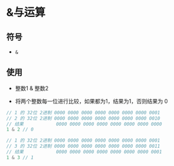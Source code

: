 # &与运算

## 符号

*   `&`

## 使用

*   整数1 & 整数2

*   将两个整数每一位进行比较，如果都为1，结果为1，否则结果为 0

```javascript
// 1 的 32位 2进制 0000 0000 0000 0000 0000 0000 0000 0001
// 2 的 32位 2进制 0000 0000 0000 0000 0000 0000 0000 0010
// 结果            0000 0000 0000 0000 0000 0000 0000 0000
1 & 2 // 0

// 1 的 32位 2进制 0000 0000 0000 0000 0000 0000 0000 0001
// 3 的 32位 2进制 0000 0000 0000 0000 0000 0000 0000 0011
// 结果            0000 0000 0000 0000 0000 0000 0000 0001
1 & 3 // 1
```
